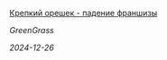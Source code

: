 <!--2024-12-26 16:30:21-->
<div class="yb">
  <a class="nodecor" href="/index.html?mir_kino/krepkij_oreshek_-_padenie_franshizy">
    <img class="preview" data-videoid="https://rutube.ru/play/embed/http://rutube.ru/video/a636b43b5b93cef4f59128ce117b70b4/" src="http://pic.rutubelist.ru/video/2024-12-26/2d/68/2d68df01f71d0f92c07a8aa2db033cdf.jpg" align="left" alt="">
  </a>
  <div class="inlbl text">
    <p><a class="nodecor" href="/index.html?mir_kino/krepkij_oreshek_-_padenie_franshizy">Крепкий орешек - падение франшизы</a></p>
    <p><i class="smaller2">GreenGrass</i></p>
    <i class="smaller3">2024-12-26</i>
  </div>
</div>
